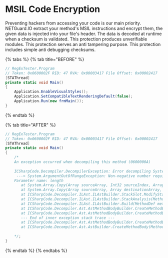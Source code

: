 # MSIL Code Encryption

Preventing hackers from accessing your code is our main priority. NETGuard.IO extract your method's MSIL instructions and encrypt them, the given data is injected into your file's header. The data is decoded at runtime when a checksum is validated. This protection produces unverifiable modules. This protection serves an anti tampering purpose. This protection includes simple anti debugging checksums.

{% tabs %}
{% tab title="BEFORE" %}
```csharp
// RegExTester.Program
// Token: 0x0600002F RID: 47 RVA: 0x00003417 File Offset: 0x00002417
[STAThread]
private static void Main()
{
	Application.EnableVisualStyles();
	Application.SetCompatibleTextRenderingDefault(false);
	Application.Run(new frmMain());
}
```
{% endtab %}

{% tab title="AFTER" %}
```csharp
// RegExTester.Program
// Token: 0x0600002F RID: 47 RVA: 0x00003417 File Offset: 0x00002417
[STAThread]
private static void Main()
{
	/*
	An exception occurred when decompiling this method (0600000A)
	
	ICSharpCode.Decompiler.DecompilerException: Error decompiling System.Void _test.Program::.ctor()
	 ---> System.ArgumentOutOfRangeException: Non-negative number required.
	Parameter name: length
	   at System.Array.Copy(Array sourceArray, Int32 sourceIndex, Array destinationArray, Int32 destinationIndex, Int32 length, Boolean reliable)
	   at System.Array.Copy(Array sourceArray, Array destinationArray, Int32 length)
	   at ICSharpCode.Decompiler.ILAst.ILAstBuilder.StackSlot.ModifyStack(StackSlot[] stack, Int32 popCount, Int32 pushCount, ByteCode pushDefinition) in C:\projects\dnspy\Extensions\ILSpy.Decompiler\ICSharpCode.Decompiler\ICSharpCode.Decompiler\ILAst\ILAstBuilder.cs:line 50
	   at ICSharpCode.Decompiler.ILAst.ILAstBuilder.StackAnalysis(MethodDef methodDef) in C:\projects\dnspy\Extensions\ILSpy.Decompiler\ICSharpCode.Decompiler\ICSharpCode.Decompiler\ILAst\ILAstBuilder.cs:line 373
	   at ICSharpCode.Decompiler.ILAst.ILAstBuilder.Build(MethodDef methodDef, Boolean optimize, DecompilerContext context) in C:\projects\dnspy\Extensions\ILSpy.Decompiler\ICSharpCode.Decompiler\ICSharpCode.Decompiler\ILAst\ILAstBuilder.cs:line 264
	   at ICSharpCode.Decompiler.Ast.AstMethodBodyBuilder.CreateMethodBody(IEnumerable`1 parameters, MethodDebugInfoBuilder& builder) in C:\projects\dnspy\Extensions\ILSpy.Decompiler\ICSharpCode.Decompiler\ICSharpCode.Decompiler\Ast\AstMethodBodyBuilder.cs:line 105
	   at ICSharpCode.Decompiler.Ast.AstMethodBodyBuilder.CreateMethodBody(MethodDef methodDef, DecompilerContext context, IEnumerable`1 parameters, Boolean valueParameterIsKeyword, StringBuilder sb, MethodDebugInfoBuilder& stmtsBuilder) in C:\projects\dnspy\Extensions\ILSpy.Decompiler\ICSharpCode.Decompiler\ICSharpCode.Decompiler\Ast\AstMethodBodyBuilder.cs:line 83
	   --- End of inner exception stack trace ---
	   at ICSharpCode.Decompiler.Ast.AstMethodBodyBuilder.CreateMethodBody(MethodDef methodDef, DecompilerContext context, IEnumerable`1 parameters, Boolean valueParameterIsKeyword, StringBuilder sb, MethodDebugInfoBuilder& stmtsBuilder) in C:\projects\dnspy\Extensions\ILSpy.Decompiler\ICSharpCode.Decompiler\ICSharpCode.Decompiler\Ast\AstMethodBodyBuilder.cs:line 87
	   at ICSharpCode.Decompiler.Ast.AstBuilder.CreateMethodBody(MethodDef method, IEnumerable`1 parameters, Boolean valueParameterIsKeyword, MethodKind methodKind, MethodDebugInfoBuilder& builder) in C:\projects\dnspy\Extensions\ILSpy.Decompiler\ICSharpCode.Decompiler\ICSharpCode.Decompiler\Ast\AstBuilder.cs:line 1358
	
	*/;
}
```
{% endtab %}
{% endtabs %}

